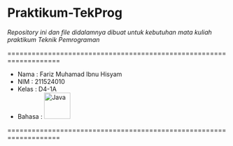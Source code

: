 # Praktikum-TekProg


*Repository ini dan file didalamnya dibuat untuk kebutuhan mata kuliah praktikum _Teknik Pemrograman_*

===================================================================

- Nama   : Fariz Muhamad Ibnu Hisyam
- NIM    : 211524010
- Kelas  : D4-1A
- Bahasa :     <img alt="Java" width="60px" src="https://1000logos.net/wp-content/uploads/2020/09/Java-Logo.png" />

===================================================================
